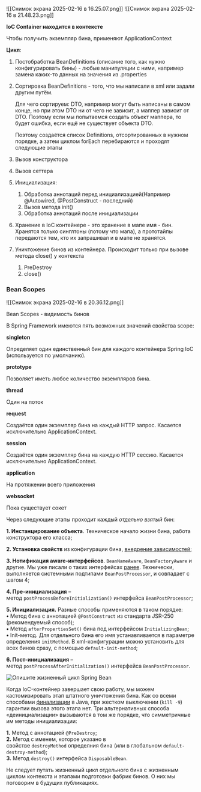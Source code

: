 ![[Снимок экрана 2025-02-16 в 16.25.07.png]]
![[Снимок экрана 2025-02-16 в 21.48.23.png]]

**IoC Container находится в контексте**

Чтобы получить экземпляр бина, применяют ApplicationContext

**Цикл**:
1. Постобработка BeanDefinitions (описание того, как нужно конфигурировать бины) - любые манипуляции с ними, например замена каких-то данных на значения из .properties 
2. Сортировка BeanDefinitions - того, что мы написали в xml или задали другим путём. 
	
	Для чего сортируем: DTO, например могут быть написаны в самом конце, но при этом DTO ни от чего не зависит, а маппер зависит от DTO. Поэтому если мы попытаемся создать объект маппера, то будет ошибка, если ещё не существует объекта DTO.
	
	Поэтому создаётся список Definitions, отсортированных в нужном порядке, а затем циклом forEach перебираются и проходят следующие этапы
	
2. Вызов конструктора
3. Вызов сеттера
4. Инициализация:
	1. Обработка аннотаций перед инициализацией(Например @Autowired, @PostConstruct - последний)
	2. Вызов метода init()
	3. Обработка аннотаций после инициализации
5. Хранение в IoC контейнере - это хранение в мапе имя - бин. Хранятся только синглтоны (потому что мапа), а прототайпы передаются тем, кто их запрашивал и в мапе не хранятся.
6. Уничтожение бинов из контейнера. Происходит только при вызове метода close() у контекста
	1. PreDestroy
	2. close()
	

### Bean Scopes

![[Снимок экрана 2025-02-16 в 20.36.12.png]]

Bean Scopes - видимость бинов

В Spring Framework имеются пять возможных значений свойства scope:

**singleton**

Определяет один единственный бин для каждого контейнера Spring IoC (используется по умолчанию).

**prototype**

Позволяет иметь любое количество экземпляров бина.

**thread**

Один на поток

**request**

Создаётся один экземпляр бина на каждый HTTP запрос. Касается исключительно ApplicationContext.

**session**

Создаётся один экземпляр бина на каждую HTTP сессию. Касается исключительно ApplicationContext.

**application**

На протяжении всего приложения

**websocket**

Пока существует сокет




Через следующие этапы проходит каждый _отдельно взятый_ бин:  
  
**1. Инстанцирование объекта**. Техническое начало жизни бина, работа конструктора его класса;  
  
**2. Установка свойств** из конфигурации бина, [внедрение зависимостей](https://itsobes.com/ru/java/kak-spring-framework-realizuet-pattern-dependency-injection);  
  
**3. Нотификация aware-интерфейсов**. `BeanNameAware`, `BeanFactoryAware` и другие. Мы уже писали о таких интерфейсах [ранее](https://itsobes.com/ru/java/kogda-ispolzuiut-aware-interfeisy-v-spring). Технически, выполняется системными подтипами `BeanPostProcessor`, и совпадает с шагом 4;  
  
**4. Пре-инициализация** – метод `postProcessBeforeInitialization()` интерфейса `BeanPostProcessor`;  
  
**5. Инициализация.** Разные способы применяются в таком порядке:  
**•** Метод бина с аннотацией `@PostConstruct` из стандарта JSR-250 (рекомендуемый способ);  
**•** Метод `afterPropertiesSet()` бина под интерфейсом `InitializingBean`;  
**•** Init-метод. Для отдельного бина его имя устанавливается в параметре определения `initMethod`. В xml-конфигурации можно установить для всех бинов сразу, с помощью `default-init-method`;  
  
**6. Пост-инициализация** – метод `postProcessAfterInitialization()` интерфейса `BeanPostProcessor`.

![Опишите жизненный цикл Spring Bean](https://itsobes.com/assets/ru/java/303.jpg)

Когда IoC-контейнер завершает свою работу, мы можем кастомизировать этап штатного уничтожения бина. Как со всеми способами [финализации](https://itsobes.com/ru/java/finalize) в Java, при жестком выключении (`kill -9`) гарантии вызова этого этапа нет. Три альтернативных способа «деинициализации» вызываются в том же порядке, что симметричные им методы инициализации:  
  
**1.** Метод с аннотацией `@PreDestroy`;  
**2.** Метод с именем, которое указано в свойстве `destroyMethod` определния бина (или в глобальном `default-destroy-method`);  
**3.** Метод `destroy()` интерфейса `DisposableBean`.  
  
Не следует путать жизненный цикл отдельного бина с жизненным циклом контекста и этапами подготовки фабрик бинов. О них мы поговорим в будущих публикациях.